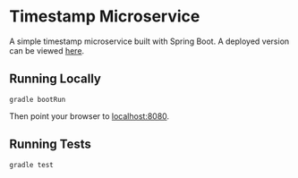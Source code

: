 # Timestamp Microservice

A simple timestamp microservice built with Spring Boot. A deployed version can be viewed
[here](https://slicetimestamp.herokuapp.com/).

## Running Locally
```
gradle bootRun
```
Then point your browser to [localhost:8080](http://localhost:8080).

## Running Tests
```
gradle test
```
